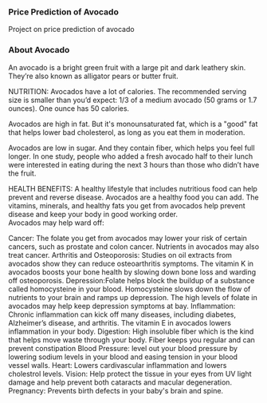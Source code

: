### Price Prediction of Avocado
Project on price prediction of avocado 
### About Avocado
An avocado is a bright green fruit with a large pit and dark leathery skin. They’re also known as alligator pears or butter fruit. 


NUTRITION:
Avocados have a lot of calories. The recommended serving size is smaller than you’d expect: 1/3 of a medium avocado (50 grams or 1.7 ounces). One ounce has 50 calories. 

Avocados are high in fat. But it's monounsaturated fat, which is a "good" fat that helps lower bad cholesterol, as long as you eat them in moderation.

Avocados are low in sugar. And they contain fiber, which helps you feel full longer. In one study, people who added a fresh avocado half to their lunch were interested in eating during the next 3 hours than those who didn’t have the fruit.

HEALTH BENEFITS:
A healthy lifestyle that includes nutritious food can help prevent and reverse disease. Avocados are a healthy food you can add. The vitamins, minerals, and healthy fats you get from avocados help prevent disease and keep your body in good working order.  
Avocados may help ward off:

Cancer: The folate you get from avocados may lower your risk of certain cancers, such as prostate and colon cancer. Nutrients in avocados may also treat cancer. 
Arthritis and Osteoporosis: Studies on oil extracts from avocados show they can reduce osteoarthritis symptoms. The vitamin K in avocados boosts your bone health by slowing down bone loss and warding off osteoporosis.
Depression:Folate helps block the buildup of a substance called homocysteine in your blood. Homocysteine slows down the flow of nutrients to your brain and ramps up depression. The high levels of folate in avocados may help keep depression symptoms at bay. 
Inflammation: Chronic inflammation can kick off many diseases, including diabetes, Alzheimer’s disease, and arthritis. The vitamin E in avocados lowers inflammation in your body.
Digestion: High insoluble fiber which is the kind that helps move waste through your body. Fiber keeps you regular and can prevent constipation
Blood Pressure:  level out your blood pressure by lowering sodium levels in your blood and easing tension in your blood vessel walls.
Heart: Lowers cardivascular inflammation and lowers cholestrol levels.
Vision: Help protect the tissue in your eyes from UV light damage and help prevent both cataracts and macular degeneration.
Pregnancy: Prevents birth defects in your baby's brain and spine.
